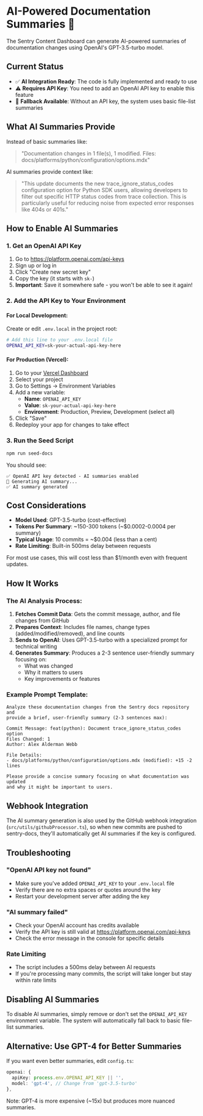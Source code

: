 # AI-Powered Documentation Summaries 🤖

The Sentry Content Dashboard can generate AI-powered summaries of documentation changes using OpenAI's GPT-3.5-turbo model.

## Current Status

- ✅ **AI Integration Ready**: The code is fully implemented and ready to use
- ⚠️ **Requires API Key**: You need to add an OpenAI API key to enable this feature
- 🔄 **Fallback Available**: Without an API key, the system uses basic file-list summaries

## What AI Summaries Provide

Instead of basic summaries like:
> "Documentation changes in 1 file(s), 1 modified. Files: docs/platforms/python/configuration/options.mdx"

AI summaries provide context like:
> "This update documents the new trace_ignore_status_codes configuration option for Python SDK users, allowing developers to filter out specific HTTP status codes from trace collection. This is particularly useful for reducing noise from expected error responses like 404s or 401s."

## How to Enable AI Summaries

### 1. Get an OpenAI API Key

1. Go to https://platform.openai.com/api-keys
2. Sign up or log in
3. Click "Create new secret key"
4. Copy the key (it starts with `sk-`)
5. **Important**: Save it somewhere safe - you won't be able to see it again!

### 2. Add the API Key to Your Environment

#### For Local Development:

Create or edit `.env.local` in the project root:

```bash
# Add this line to your .env.local file
OPENAI_API_KEY=sk-your-actual-api-key-here
```

#### For Production (Vercel):

1. Go to your [Vercel Dashboard](https://vercel.com/dashboard)
2. Select your project
3. Go to Settings → Environment Variables
4. Add a new variable:
   - **Name**: `OPENAI_API_KEY`
   - **Value**: `sk-your-actual-api-key-here`
   - **Environment**: Production, Preview, Development (select all)
5. Click "Save"
6. Redeploy your app for changes to take effect

### 3. Run the Seed Script

```bash
npm run seed-docs
```

You should see:
```
✅ OpenAI API key detected - AI summaries enabled
🤖 Generating AI summary...
✅ AI summary generated
```

## Cost Considerations

- **Model Used**: GPT-3.5-turbo (cost-effective)
- **Tokens Per Summary**: ~150-300 tokens (~$0.0002-0.0004 per summary)
- **Typical Usage**: 10 commits = ~$0.004 (less than a cent)
- **Rate Limiting**: Built-in 500ms delay between requests

For most use cases, this will cost less than $1/month even with frequent updates.

## How It Works

### The AI Analysis Process:

1. **Fetches Commit Data**: Gets the commit message, author, and file changes from GitHub
2. **Prepares Context**: Includes file names, change types (added/modified/removed), and line counts
3. **Sends to OpenAI**: Uses GPT-3.5-turbo with a specialized prompt for technical writing
4. **Generates Summary**: Produces a 2-3 sentence user-friendly summary focusing on:
   - What was changed
   - Why it matters to users
   - Key improvements or features

### Example Prompt Template:

```
Analyze these documentation changes from the Sentry docs repository and 
provide a brief, user-friendly summary (2-3 sentences max):

Commit Message: feat(python): Document trace_ignore_status_codes option
Files Changed: 1
Author: Alex Alderman Webb

File Details:
- docs/platforms/python/configuration/options.mdx (modified): +15 -2 lines

Please provide a concise summary focusing on what documentation was updated 
and why it might be important to users.
```

## Webhook Integration

The AI summary generation is also used by the GitHub webhook integration (`src/utils/githubProcessor.ts`), so when new commits are pushed to sentry-docs, they'll automatically get AI summaries if the key is configured.

## Troubleshooting

### "OpenAI API key not found"
- Make sure you've added `OPENAI_API_KEY` to your `.env.local` file
- Verify there are no extra spaces or quotes around the key
- Restart your development server after adding the key

### "AI summary failed"
- Check your OpenAI account has credits available
- Verify the API key is still valid at https://platform.openai.com/api-keys
- Check the error message in the console for specific details

### Rate Limiting
- The script includes a 500ms delay between AI requests
- If you're processing many commits, the script will take longer but stay within rate limits

## Disabling AI Summaries

To disable AI summaries, simply remove or don't set the `OPENAI_API_KEY` environment variable. The system will automatically fall back to basic file-list summaries.

## Alternative: Use GPT-4 for Better Summaries

If you want even better summaries, edit `config.ts`:

```typescript
openai: {
  apiKey: process.env.OPENAI_API_KEY || '',
  model: 'gpt-4', // Change from 'gpt-3.5-turbo'
},
```

Note: GPT-4 is more expensive (~15x) but produces more nuanced summaries.

